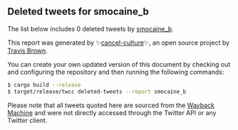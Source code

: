 ## Deleted tweets for smocaine_b

The list below includes 0 deleted tweets by
[smocaine_b](https://twitter.com/smocaine_b).



This report was generated by ✨[cancel-culture](https://github.com/travisbrown/cancel-culture)✨,
an open source project by [Travis Brown](https://twitter.com/travisbrown).

You can create your own updated version of this document by checking out and configuring the
repository and then running the following commands:

```bash
$ cargo build --release
$ target/release/twcc deleted-tweets --report smocaine_b
```

Please note that all tweets quoted here are sourced from the
[Wayback Machine](https://web.archive.org) and were not directly accessed through the Twitter API or
any Twitter client.

